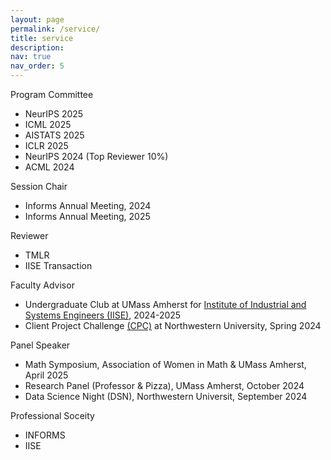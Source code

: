 ```yaml
---
layout: page
permalink: /service/
title: service
description: 
nav: true
nav_order: 5
---
```



Program Committee
  - NeurIPS 2025 
  - ICML 2025
  - AISTATS 2025
  - ICLR 2025
  - NeurIPS 2024 (Top Reviewer 10%)
  - ACML 2024

Session Chair
  - Informs Annual Meeting, 2024
  - Informs Annual Meeting, 2025

Reviewer
  - TMLR
  - IISE Transaction 

Faculty Advisor 
  - Undergraduate Club at UMass Amherst for [Institute of Industrial and Systems Engineers (IISE)](https://www.iise.org/Home/), 2024-2025
  - Client Project Challenge [(CPC)](https://www.mccormick.northwestern.edu/industrial/academics/undergraduate/client-project-challenge/projects/logistics-assessment.html) at Northwestern University, Spring 2024

Panel Speaker
  - Math Symposium, Association of Women in Math & UMass Amherst, April 2025
  - Research Panel (Professor & Pizza), UMass Amherst, October 2024
  - Data Science Night (DSN), Northwestern Universit, September 2024 

Professional Soceity 
  - INFORMS
  - IISE

    
     



